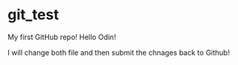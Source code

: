 # git_test
My first GitHub repo! 
Hello Odin!

I will change both file and then submit the chnages back to Github! 